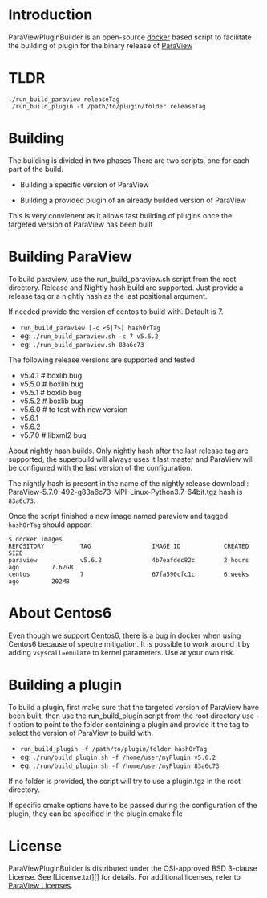 Introduction
============
ParaViewPluginBuilder is an open-source [docker][] based script to
facilitate the building of plugin for the binary release of [ParaView][]

[ParaView]: http://www.paraview.org
[docker]: https://www.docker.com

TLDR
====

```
./run_build_paraview releaseTag
./run_build_plugin -f /path/to/plugin/folder releaseTag
```

Building
========

The building is divided in two phases
There are two scripts, one for each part of the build.

* Building a specific version of ParaView

* Building a provided plugin of an already builded version of ParaView

This is very convienent as it allows fast building of plugins once the
targeted version of ParaView has been built

Building ParaView
=================

To build paraview, use the run_build_paraview.sh script from the root directory.
Release and Nightly hash build are supported. Just provide a release tag
or a nightly hash as the last positional argument.

If needed provide the version of centos to build with. Default is 7.

* `run_build_paraview [-c <6|7>] hashOrTag`
* eg: `./run_build_paraview.sh -c 7 v5.6.2`
* eg: `./run_build_paraview.sh 83a6c73`

The following release versions are supported and tested
 * v5.4.1 # boxlib bug
 * v5.5.0 # boxlib bug
 * v5.5.1 # boxlib bug
 * v5.5.2 # boxlib bug
 * v5.6.0 # to test with new version
 * v5.6.1
 * v5.6.2
 * v5.7.0 # libxml2 bug

About nightly hash builds. Only nightly hash after the last release tag are supported,
the superbuild will always uses it last master and ParaView will be configured with the last version
of the configuration.

The nightly hash is present in the name of the nightly release download :
ParaView-5.7.0-492-g83a6c73-MPI-Linux-Python3.7-64bit.tgz hash is `83a6c73`.

Once the script finished a new image named paraview and tagged `hashOrTag` should appear:

```
$ docker images
REPOSITORY          TAG                 IMAGE ID            CREATED             SIZE
paraview            v5.6.2              4b7eafdec82c        2 hours ago         7.62GB
centos              7                   67fa590cfc1c        6 weeks ago         202MB
```

About Centos6
=============

Even though we support Centos6, there is a [bug][] in docker when using
Centos6 because of spectre mitigation. It is possible to work around it
by adding `vsyscall=emulate` to kernel parameters.
Use at your own risk.

[bug]: https://github.com/CentOS/sig-cloud-instance-images/issues/103

Building a plugin
=================

To build a plugin, first make sure that the targeted version of ParaView have been built,
then use the run_build_plugin script from the root directory
use -f option to point to the folder containing a plugin
and provide it the tag to select the version of ParaView to build with.
* `run_build_plugin -f /path/to/plugin/folder hashOrTag`
* eg: `./run/build_plugin.sh -f /home/user/myPlugin v5.6.2`
* eg: `./run/build_plugin.sh -f /home/user/myPlugin 83a6c73`

If no folder is provided, the script will try to use a plugin.tgz in the root directory.

If specific cmake options have to be passed during the configuration of the plugin,
they can be specified in the plugin.cmake file

License
=======

ParaViewPluginBuilder is distributed under the OSI-approved BSD 3-clause License.
See [License.txt][] for details. For additional licenses, refer to
[ParaView Licenses][].

[Copyright.txt]: Copyright.txt
[ParaView Licenses]: http://www.paraview.org/paraview-license/
